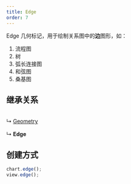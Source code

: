 ```yaml
---
title: Edge
order: 7
---
```


Edge 几何标记，用于绘制关系图中的**边**图形，如：<br />

1. 流程图
1. 树
1. 弧长连接图
1. 和弦图
1. 桑基图

<a name="b821e2f0"></a>

## 继承关系

<br />↳ [Geometry](./geometry)<br />
<br />↳ **Edge**<br />

<a name="d3474432"></a>

## 创建方式

```typescript
chart.edge();
view.edge();
```
